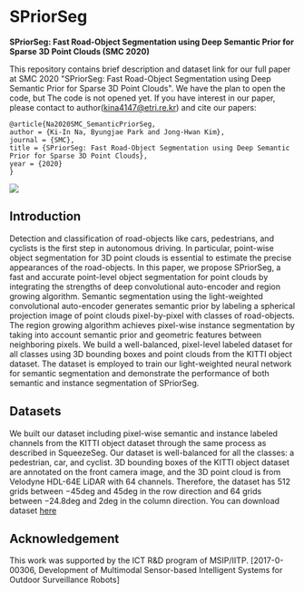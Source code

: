 # SPriorSeg

<b>SPriorSeg: Fast Road-Object Segmentation using Deep Semantic Prior for Sparse 3D Point Clouds (SMC 2020)</b>

This repository contains brief description and dataset link for our full paper at SMC 2020 "SPriorSeg: Fast Road-Object Segmentation using Deep Semantic Prior for Sparse 3D Point Clouds". We have the plan to open the code, but The code is not opened yet. If you have interest in our paper, please contact to author(kina4147@etri.re.kr) and cite our papers:

```
@article{Na2020SMC_SemanticPriorSeg, 
author = {Ki-In Na, Byungjae Park and Jong-Hwan Kim}, 
journal = {SMC}, 
title = {SPriorSeg: Fast Road-Object Segmentation using Deep Semantic Prior for Sparse 3D Point Clouds}, 
year = {2020} 
}
```

<img align="center" src="https://github.com/kina4147/SemanticPriorSeg/blob/master/SemanticPriorSeg.gif">

## Introduction
Detection and classification of road-objects like cars, pedestrians, and cyclists is the first step in autonomous driving. In particular, point-wise object segmentation for 3D point clouds is essential to estimate the precise appearances of the road-objects. In this paper, we propose SPriorSeg, a fast and accurate point-level object segmentation for point clouds by integrating the strengths of deep convolutional auto-encoder and region growing algorithm. Semantic segmentation using the light-weighted convolutional auto-encoder generates semantic prior by labeling a spherical projection image of point clouds pixel-by-pixel with classes of road-objects. The region growing algorithm achieves pixel-wise instance segmentation by taking into account semantic prior and geometric features between neighboring pixels. We build a well-balanced, pixel-level labeled dataset for all classes using 3D bounding boxes and point clouds from the KITTI object dataset. The dataset is employed to train our light-weighted neural network for semantic segmentation and demonstrate the performance of both semantic and instance segmentation of SPriorSeg.

## Datasets
We built our dataset including pixel-wise semantic and instance labeled channels from the KITTI object dataset through the same process as
described in SqueezeSeg. Our dataset is well-balanced for all the classes: a pedestrian, car, and cyclist. 3D bounding boxes of the KITTI object dataset are annotated on the front camera image, and the 3D point cloud is from Velodyne HDL-64E LiDAR with 64 channels. Therefore, the dataset has 512 grids between −45deg and 45deg in the row direction and 64 grids between −24.8deg and 2deg in the column direction. You can download dataset [here](https://drive.google.com/u/1/uc?export=download&confirm=a9LV&id=1bKoXBmF0epHpmQ3E-G_IFABrRid_l3P8)

## Acknowledgement
This work was supported by the ICT R&D program of MSIP/IITP. [2017-0-00306, Development of Multimodal Sensor-based Intelligent Systems for Outdoor Surveillance Robots]
